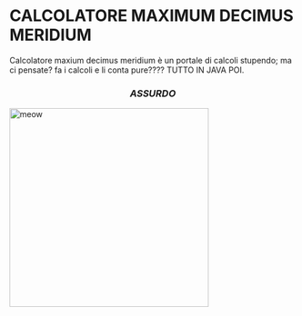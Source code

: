 #  CALCOLATORE MAXIMUM DECIMUS MERIDIUM 
       
Calcolatore maxium decimus meridium è un portale di calcoli stupendo; ma ci pensate? fa i calcoli e li conta pure???? TUTTO IN JAVA POI. 
<h3 align="center"><i>ASSURDO</i></h3>


  <img align="middle" width="350" src="https://gifdb.com/images/high/subaru-duck-pixel-art-2a9c651u08lduabp.gif](https://i.pinimg.com/originals/11/64/91/1164913b4932faae0fe871859b01684b.gif" alt="meow" />
